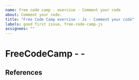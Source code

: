 ```yaml
---
name: free code camp - exercise - Comment your code
about: Comment your code.
title: "Free Code Camp exercise - Js - Comment your code"
labels: good first issue, free-code-camp-js
assignees: ""
---
```


# FreeCodeCamp - <Topic> - <Exercise>


## References
